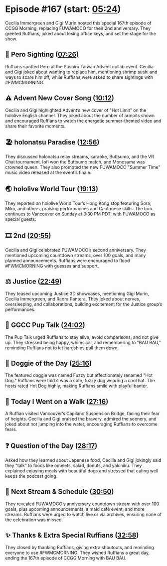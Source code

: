 # Episode #167 (start: [05:24](https://youtu.be/x8Js8yqXLT8?t=05m24s))

Cecilia Immergreen and Gigi Murin hosted this special 167th episode of CCGG Morning, replacing FUWAMOCO for their 2nd anniversary. They greeted Ruffians, joked about losing office keys, and set the stage for the show.

## 👀 Pero Sighting ([07:26](https://youtu.be/x8Js8yqXLT8?t=07m26s))

Ruffians spotted Pero at the Sushiro Taiwan Advent collab event. Cecilia and Gigi joked about wanting to replace him, mentioning shrimp sushi and ways to scare him off, while Ruffians were asked to share sightings with #FWMCMORNING.

## ⚠️ Advent New Cover Song ([10:12](https://youtu.be/x8Js8yqXLT8?t=10m12s))

Cecilia and Gigi highlighted Advent’s new cover of "Hot Limit" on the hololive English channel. They joked about the number of armpits shown and encouraged Ruffians to watch the energetic summer-themed video and share their favorite moments.

## 🏖️ holonatsu Paradise ([12:56](https://youtu.be/x8Js8yqXLT8?t=12m56s))

They discussed holonatsu relay streams, karaoke, Buttsumo, and the VR Chat tournament. Iofi won the Buttsumo match, and Monosama was crowned queen. They also promoted the new FUWAMOCO "Summer Time" music video released at the event’s finale.

## 🌏 hololive World Tour ([19:13](https://youtu.be/x8Js8yqXLT8?t=19m13s))

They reported on hololive World Tour’s Hong Kong stop featuring Sora, Miko, and others, praising performances and Cantonese skills. The tour continues to Vancouver on Sunday at 3:30 PM PDT, with FUWAMOCO as special guests.

## 🎞️ 2nd ([20:55](https://youtu.be/x8Js8yqXLT8?t=20m55s))

Cecilia and Gigi celebrated FUWAMOCO’s second anniversary. They mentioned upcoming countdown streams, over 100 goals, and many planned announcements. Ruffians were encouraged to flood #FWMCMORNING with guesses and support.

## ⚖️ Justice ([22:49](https://youtu.be/x8Js8yqXLT8?t=22m49s))

They teased upcoming Justice 3D showcases, mentioning Gigi Murin, Cecilia Immergreen, and Raora Pantera. They joked about nerves, oversleeping, and collaborations, building excitement for the Justice group’s performances.

## 📣 GGCC Pup Talk ([24:02](https://youtu.be/x8Js8yqXLT8?t=24m02s))

The Pup Talk urged Ruffians to stay alive, avoid comparisons, and not give up. They stressed being happy, whimsical, and remembering to "BAU BAU," reminding Ruffians not to let hardships pull them down.

## 🐶 Doggie of the Day ([25:16](https://youtu.be/x8Js8yqXLT8?t=25m16s))

The featured doggie was named Fuzzy but affectionately renamed "Hot Dog." Ruffians were told it was a cute, fuzzy dog wearing a cool hat. The hosts rated Hot Dog highly, making Ruffians smile with playful banter.

## 🚶 Today I Went on a Walk ([27:16](https://youtu.be/x8Js8yqXLT8?t=27m16s))

A Ruffian visited Vancouver’s Capilano Suspension Bridge, facing their fear of heights. Cecilia and Gigi praised the bravery, admired the scenery, and joked about not jumping into the water, encouraging Ruffians to overcome fears.

## ❓ Question of the Day ([28:17](https://youtu.be/x8Js8yqXLT8?t=28m17s))

Asked how they learned about Japanese food, Cecilia and Gigi jokingly said they "talk" to foods like omelets, salad, donuts, and yakiniku. They explained enjoying meals with beautiful dogs and stressed that eating well keeps the podcast going.

## 📅 Next Stream & Schedule ([30:50](https://youtu.be/x8Js8yqXLT8?t=30m50s))

They revealed FUWAMOCO’s anniversary countdown stream with over 100 goals, plus upcoming announcements, a maid café event, and more streams. Ruffians were urged to watch live or via archives, ensuring none of the celebration was missed.

## ✨ Thanks & Extra Special Ruffians ([32:58](https://youtu.be/x8Js8yqXLT8?t=32m58s))

They closed by thanking Ruffians, giving extra shoutouts, and reminding everyone to use #FWMCMORNING. They wished Ruffians a great day, ending the 167th episode of CCGG Morning with BAU BAU.
